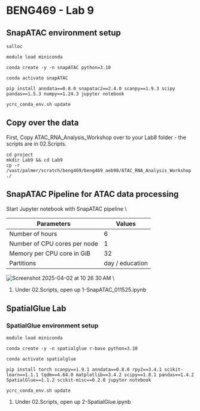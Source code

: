 # BENG469 - Lab 9 

## SnapATAC environment setup 

```
salloc
```
```
module load miniconda
```
```
conda create -y -n snapATAC python=3.10
```
```
conda activate snapATAC
```
```
pip install anndata==0.8.0 snapatac2==2.4.0 scanpy==1.9.3 scipy pandas==1.5.3 numpy==1.24.3 jupyter notebook
```
```
ycrc_conda_env.sh update
```





## Copy over the data 
First, Copy ATAC_RNA_Analysis_Workshop over to your Lab8 folder - the scripts are in 02.Scripts. 
```
cd project
mkdir Lab9 && cd Lab9
cp -r /vast/palmer/scratch/beng469/beng469_aeb98/ATAC_RNA_Analysis_Workshop ./
```

## SnapATAC Pipeline for ATAC data processing 
Start Jupyter notebook with SnapATAC pipeline \

| **Parameters**      | **Values** |
| ----------- | ----------- |
| Number of hours   | 6        |
| Number of CPU cores per node   | 1        |
| Memory per CPU core in GiB   | 32       |
| Partitions   |  day / education     |

![Screenshot 2025-04-02 at 10 26 30 AM](https://github.com/user-attachments/assets/1c6ce0e6-4c45-4fbf-a550-edc10b6a1648) \

1. Under 02.Scripts, open up 1-SnapATAC_011525.ipynb


## SpatialGlue Lab 
###  SpatialGlue environment setup 
```
module load miniconda
```
```
conda create -y -n spatialglue r-base python=3.10
```
```
conda activate spatialglue
```
```
pip install torch scanpy==1.9.1 anndata==0.8.0 rpy2==3.4.1 scikit-learn==1.1.1 tqdm==4.64.0 matplotlib==3.4.2 scipy==1.8.1 pandas==1.4.2 SpatialGlue==1.1.2 scikit-misc==0.2.0 jupyter notebook
```
```
ycrc_conda_env.sh update
```
1. Under 02.Scripts, open up 2-SpatialGlue.ipynb


